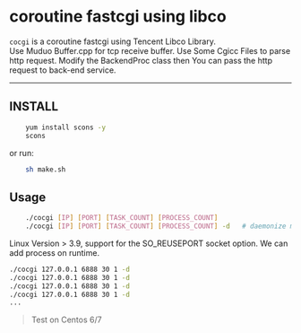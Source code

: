 # coroutine fastcgi using libco

`cocgi` is a coroutine fastcgi using Tencent Libco Library.  
Use Muduo Buffer.cpp for tcp receive buffer.
Use Some Cgicc Files to parse http request.
Modify the BackendProc class then You can pass the http request to  back-end service.

---

## INSTALL
```sh
    yum install scons -y
    scons
```

or run:
```sh 
    sh make.sh
```

## Usage
```sh
    ./cocgi [IP] [PORT] [TASK_COUNT] [PROCESS_COUNT]
    ./cocgi [IP] [PORT] [TASK_COUNT] [PROCESS_COUNT] -d   # daemonize mode
```

Linux Version > 3.9, support for the SO_REUSEPORT socket option. We can add process on runtime.
```sh
./cocgi 127.0.0.1 6888 30 1 -d
./cocgi 127.0.0.1 6888 30 1 -d 
./cocgi 127.0.0.1 6888 30 1 -d
./cocgi 127.0.0.1 6888 30 1 -d
...
```
> Test on Centos 6/7

